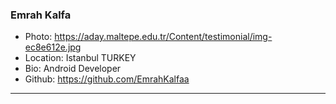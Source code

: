 ### Emrah Kalfa
- Photo: https://aday.maltepe.edu.tr/Content/testimonial/img-ec8e612e.jpg
- Location: Istanbul TURKEY
- Bio: Android Developer
- Github: https://github.com/EmrahKalfaa
***
